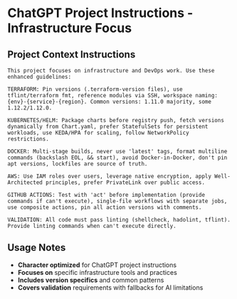 # ChatGPT Project Instructions - Infrastructure Focus

## Project Context Instructions

```text
This project focuses on infrastructure and DevOps work. Use these enhanced guidelines:

TERRAFORM: Pin versions (.terraform-version files), use tflint/terraform fmt, reference modules via SSH, workspace naming: {env}-{service}-{region}. Common versions: 1.11.0 majority, some 1.12.2/1.12.0.

KUBERNETES/HELM: Package charts before registry push, fetch versions dynamically from Chart.yaml, prefer StatefulSets for persistent workloads, use KEDA/HPA for scaling, follow NetworkPolicy restrictions.

DOCKER: Multi-stage builds, never use 'latest' tags, format multiline commands (backslash EOL, && start), avoid Docker-in-Docker, don't pin apt versions, lockfiles are source of truth.

AWS: Use IAM roles over users, leverage native encryption, apply Well-Architected principles, prefer PrivateLink over public access.

GITHUB ACTIONS: Test with 'act' before implementation (provide commands if can't execute), single-file workflows with separate jobs, use composite actions, pin all action versions with comments.

VALIDATION: All code must pass linting (shellcheck, hadolint, tflint). Provide linting commands when can't execute directly.
```

## Usage Notes

- **Character optimized** for ChatGPT project instructions
- **Focuses on** specific infrastructure tools and practices
- **Includes version specifics** and common patterns
- **Covers validation** requirements with fallbacks for AI limitations
